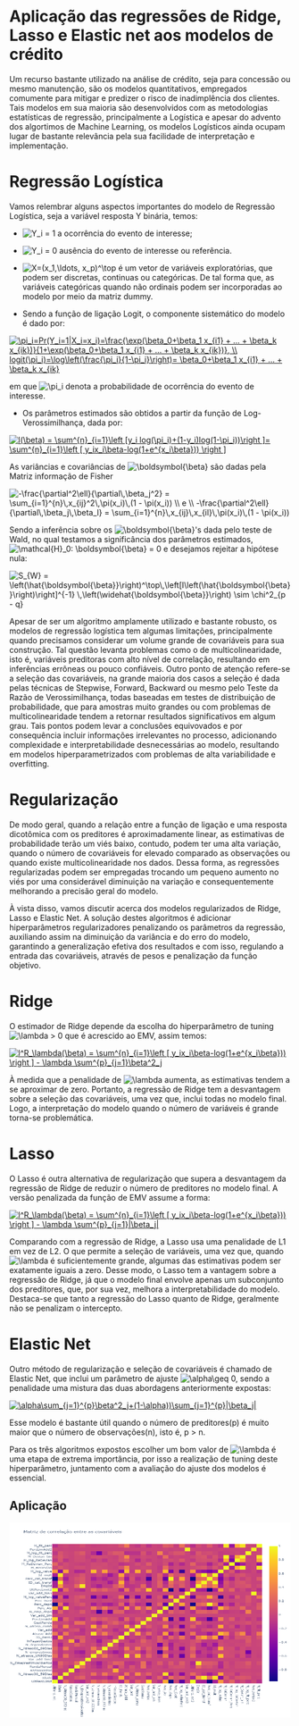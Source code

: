 # Aplicação das regressões de Ridge, Lasso e Elastic net aos modelos de crédito

Um recurso bastante utilizado na análise de crédito, seja para concessão ou mesmo manutenção, são os modelos quantitativos, empregados comumente para mitigar e predizer o risco de inadimplência dos clientes. Tais modelos em sua maioria são desenvolvidos com as metodologias estatísticas de regressão, principalmente a Logística e apesar do advento dos algortimos de Machine Learning, os modelos Logísticos ainda ocupam lugar de bastante relevância pela sua facilidade de interpretação e implementação.

# Regressão Logística

Vamos relembrar alguns aspectos importantes do modelo de Regressão Logística, seja a variável resposta Y binária, temos:

- <img src="https://latex.codecogs.com/gif.latex?Y_i" title="Y_i" /> = 1 a ocorrência do evento de interesse;

- <img src="https://latex.codecogs.com/gif.latex?Y_i" title="Y_i" /> = 0 ausência do evento de interesse ou referência.

- <img src="https://latex.codecogs.com/gif.latex?X=(x_1,\ldots,&space;x_p)^\top" title="X=(x_1,\ldots, x_p)^\top" /> é um vetor de variáveis exploratórias, que podem ser discretas, continuas ou categóricas. De tal forma que, as variáveis categóricas quando não ordinais podem ser incorporadas ao modelo por meio da matriz dummy.

- Sendo a função de ligação Logit, o componente sistemático do modelo é dado por:

<a href="https://www.codecogs.com/eqnedit.php?latex=\pi_i=Pr(Y_i=1|X_i=x_i)=\frac{\exp(\beta_0&plus;\beta_1&space;x_{i1}&space;&plus;&space;...&space;&plus;&space;\beta_k&space;x_{ik})}{1&plus;\exp(\beta_0&plus;\beta_1&space;x_{i1}&space;&plus;&space;...&space;&plus;&space;\beta_k&space;x_{ik})},&space;\\&space;logit(\pi_i)=\log\left(\frac{\pi_i}{1-\pi_i}\right)=&space;\beta_0&plus;\beta_1&space;x_{i1}&space;&plus;&space;...&space;&plus;&space;\beta_k&space;x_{ik}" target="_blank"><img src="https://latex.codecogs.com/gif.latex?\pi_i=Pr(Y_i=1|X_i=x_i)=\frac{\exp(\beta_0&plus;\beta_1&space;x_{i1}&space;&plus;&space;...&space;&plus;&space;\beta_k&space;x_{ik})}{1&plus;\exp(\beta_0&plus;\beta_1&space;x_{i1}&space;&plus;&space;...&space;&plus;&space;\beta_k&space;x_{ik})},&space;\\&space;logit(\pi_i)=\log\left(\frac{\pi_i}{1-\pi_i}\right)=&space;\beta_0&plus;\beta_1&space;x_{i1}&space;&plus;&space;...&space;&plus;&space;\beta_k&space;x_{ik}" title="\pi_i=Pr(Y_i=1|X_i=x_i)=\frac{\exp(\beta_0+\beta_1 x_{i1} + ... + \beta_k x_{ik})}{1+\exp(\beta_0+\beta_1 x_{i1} + ... + \beta_k x_{ik})}, \\ logit(\pi_i)=\log\left(\frac{\pi_i}{1-\pi_i}\right)= \beta_0+\beta_1 x_{i1} + ... + \beta_k x_{ik}" /></a>

em que <img src="https://latex.codecogs.com/gif.latex?\pi_i" title="\pi_i" /> denota a probabilidade de ocorrência do evento de interesse.

- Os parâmetros estimados são obtidos a partir da função de Log-Verossimilhança, dada por:

<a href="https://www.codecogs.com/eqnedit.php?latex=l(\beta)&space;=&space;\sum^{n}_{i=1}\left&space;[y_i&space;log(\pi_i)&plus;(1-y_i)log(1-\pi_i))\right&space;]=&space;\sum^{n}_{i=1}\left&space;[&space;y_ix_i\beta-log(1&plus;e^{x_i\beta}))&space;\right&space;]" target="_blank"><img src="https://latex.codecogs.com/gif.latex?l(\beta)&space;=&space;\sum^{n}_{i=1}\left&space;[y_i&space;log(\pi_i)&plus;(1-y_i)log(1-\pi_i))\right&space;]=&space;\sum^{n}_{i=1}\left&space;[&space;y_ix_i\beta-log(1&plus;e^{x_i\beta}))&space;\right&space;]" title="l(\beta) = \sum^{n}_{i=1}\left [y_i log(\pi_i)+(1-y_i)log(1-\pi_i))\right ]= \sum^{n}_{i=1}\left [ y_ix_i\beta-log(1+e^{x_i\beta})) \right ]" /></a>

As variâncias e covariâncias de <img src="https://latex.codecogs.com/gif.latex?\boldsymbol{\beta}" title="\boldsymbol{\beta}" /> são dadas pela Matriz informação de Fisher

<img src="https://latex.codecogs.com/gif.latex?-\frac{\partial^2\ell}{\partial\,\beta_j^2}&space;=&space;\sum_{i=1}^{n}\,x_{ij}^2\,\pi(x_i)\,(1&space;-&space;\pi(x_i))&space;\\&space;e&space;\\&space;-\frac{\partial^2\ell}{\partial\,\beta_j\,\beta_l}&space;=&space;\sum_{i=1}^{n}\,x_{ij}\,x_{il}\,\pi(x_i)\,(1&space;-&space;\pi(x_i))" title="-\frac{\partial^2\ell}{\partial\,\beta_j^2} = \sum_{i=1}^{n}\,x_{ij}^2\,\pi(x_i)\,(1 - \pi(x_i)) \\ e \\ -\frac{\partial^2\ell}{\partial\,\beta_j\,\beta_l} = \sum_{i=1}^{n}\,x_{ij}\,x_{il}\,\pi(x_i)\,(1 - \pi(x_i))" />

Sendo a inferência sobre os <img src="https://latex.codecogs.com/gif.latex?\boldsymbol{\beta}" title="\boldsymbol{\beta}" />'s dada pelo teste de Wald, no qual testamos a significância dos parâmetros estimados, <img src="https://latex.codecogs.com/gif.latex?\mathcal{H}_0:&space;\boldsymbol{\beta}&space;=&space;0" title="\mathcal{H}_0: \boldsymbol{\beta} = 0" /> e desejamos rejeitar a hipótese nula:

<img src="https://latex.codecogs.com/gif.latex?S_{W}&space;=&space;\left(\hat{\boldsymbol{\beta}}\right)^\top\,\left[I\left(\hat{\boldsymbol{\beta}}\right)\right]^{-1}&space;\,\left(\widehat{\boldsymbol{\beta}}\right)&space;\sim&space;\chi^2_{p&space;-&space;q}" title="S_{W} = \left(\hat{\boldsymbol{\beta}}\right)^\top\,\left[I\left(\hat{\boldsymbol{\beta}}\right)\right]^{-1} \,\left(\widehat{\boldsymbol{\beta}}\right) \sim \chi^2_{p - q}" />

Apesar de ser um algoritmo amplamente utilizado e bastante robusto, os modelos de regressão logística tem algumas limitações, principalmente quando precisamos considerar um volume grande de covariáveis para sua construção. Tal questão levanta problemas como o de multicolinearidade, isto é, variáveis preditoras com alto nível de correlação, resultando em inferências errôneas ou pouco confiáveis.
Outro ponto de atenção refere-se a seleção das covariáveis, na grande maioria dos casos a seleção é dada pelas técnicas de Stepwise, Forward, Backward ou mesmo pelo Teste da Razão de Verossimilhança, todas baseadas em testes de distribuição de probabilidade, que para amostras muito grandes ou com problemas de multicolinearidade tendem a retornar resultados significativos em algum grau. Tais pontos podem levar a conclusões equivovados e por consequência incluir informações irrelevantes no processo, adicionando complexidade e interpretabilidade desnecessárias ao modelo, resultando em modelos hiperparametrizados com problemas de alta variabilidade e overfitting. 

# Regularização

De modo geral, quando a relação entre a função de ligação e uma resposta dicotômica com os preditores é aproximadamente linear, as estimativas de probabilidade terão um viés baixo, contudo, podem ter uma alta variação, quando o número de covariáveis for elevado comparado as observações ou quando existe multicolinearidade nos dados. Dessa forma, as regressões regularizadas podem ser empregadas trocando um pequeno aumento no viés por uma considerável diminuição na variação e consequentemente melhorando a precisão geral do modelo.

À vista disso, vamos discutir acerca dos modelos regularizados de Ridge, Lasso e Elastic Net. A solução destes algoritmos é adicionar hiperparâmetros regularizadores penalizando os parâmetros da regressão, auxiliando assim na diminuição da variância e do erro do modelo, garantindo a generalização efetiva dos resultados e com isso, regulando a entrada das covariáveis, através de pesos e penalização da função objetivo.

# Ridge

O estimador de Ridge depende da escolha do hiperparâmetro de tuning <img src="https://latex.codecogs.com/gif.latex?\lambda" title="\lambda" /> > 0 que é acrescido ao EMV, assim temos:

<a href="https://www.codecogs.com/eqnedit.php?latex=l^R_\lambda(\beta)&space;=&space;\sum^{n}_{i=1}\left&space;[&space;y_ix_i\beta-log(1&plus;e^{x_i\beta}))&space;\right&space;]&space;-&space;\lambda&space;\sum^{p}_{j=1}\beta^2_j" target="_blank"><img src="https://latex.codecogs.com/gif.latex?l^R_\lambda(\beta)&space;=&space;\sum^{n}_{i=1}\left&space;[&space;y_ix_i\beta-log(1&plus;e^{x_i\beta}))&space;\right&space;]&space;-&space;\lambda&space;\sum^{p}_{j=1}\beta^2_j" title="l^R_\lambda(\beta) = \sum^{n}_{i=1}\left [ y_ix_i\beta-log(1+e^{x_i\beta})) \right ] - \lambda \sum^{p}_{j=1}\beta^2_j" /></a>

À medida que a penalidade de <img src="https://latex.codecogs.com/gif.latex?\lambda" title="\lambda" /> aumenta, as estimativas tendem a se aproximar de zero. Portanto, a regressão de Ridge tem a desvantagem sobre a seleção das covariáveis, uma vez que, inclui todas no modelo final. Logo, a interpretação do modelo quando o número de variáveis é grande torna-se problemática. 

# Lasso

O Lasso é outra alternativa de regularização que supera a desvantagem da regressão de Ridge de reduzir o número de preditores no modelo final. A versão penalizada da função de EMV assume a forma:

<a href="https://www.codecogs.com/eqnedit.php?latex=l^L_\lambda(\beta)&space;=&space;\sum^{n}_{i=1}\left&space;[&space;y_ix_i\beta-log(1&plus;e^{x_i\beta}))&space;\right&space;]&space;-&space;\lambda&space;\sum^{p}_{j=1}|\beta_j|" target="_blank"><img src="https://latex.codecogs.com/gif.latex?l^R_\lambda(\beta)&space;=&space;\sum^{n}_{i=1}\left&space;[&space;y_ix_i\beta-log(1&plus;e^{x_i\beta}))&space;\right&space;]&space;-&space;\lambda&space;\sum^{p}_{j=1}|\beta_j|" title="l^R_\lambda(\beta) = \sum^{n}_{i=1}\left [ y_ix_i\beta-log(1+e^{x_i\beta})) \right ] - \lambda \sum^{p}_{j=1}|\beta_j|" /></a>

Comparando com a regressão de Ridge, a Lasso usa uma penalidade de L1 em vez de L2. O que permite a seleção de variáveis, uma vez que, quando <img src="https://latex.codecogs.com/gif.latex?\lambda" title="\lambda" /> é suficientemente grande, algumas das estimativas podem ser exatamente iguais a zero. Desse modo, o Lasso tem a vantagem sobre a regressão de Ridge, já que o modelo final envolve apenas um subconjunto dos preditores, que, por sua vez, melhora a interpretabilidade do modelo. Destaca-se que tanto a regressão do Lasso quanto de Ridge, geralmente não se penalizam o intercepto. 

# Elastic Net

Outro método de regularização e seleção de covariáveis é chamado de Elastic Net, que inclui um parâmetro de ajuste <img src="https://latex.codecogs.com/gif.latex?\alpha\geq" title="\alpha\geq" /> 0, sendo a penalidade uma mistura das duas abordagens anteriormente expostas:

<a href="https://www.codecogs.com/eqnedit.php?latex=\alpha\sum_{j=1}^{p}\beta^2_j&plus;(1-\alpha))\sum_{j=1}^{p}|\beta_j|" target="_blank"><img src="https://latex.codecogs.com/gif.latex?\alpha\sum_{j=1}^{p}\beta^2_j&plus;(1-\alpha))\sum_{j=1}^{p}|\beta_j|" title="\alpha\sum_{j=1}^{p}\beta^2_j+(1-\alpha))\sum_{j=1}^{p}|\beta_j|" /></a>

Esse modelo é bastante útil quando o número de preditores(p) é muito maior que o número de observações(n), isto é, p > n. 

Para os três algoritmos expostos escolher um bom valor de <img src="https://latex.codecogs.com/gif.latex?\lambda" title="\lambda" /> é uma etapa de extrema importância, por isso a realização de tuning deste hiperparâmetro, juntamento com a avaliação do ajuste dos modelos é essencial.


## Aplicação

<img align="center" width="800" height="350"  src="https://github.com/WOLFurriell/credit_Lasso_Ridge/blob/master/plots/corr.png">
